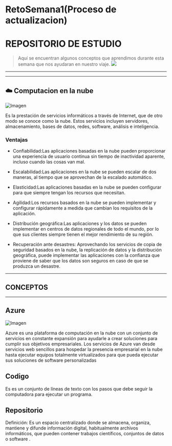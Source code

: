 # RetoSemana1(Proceso de actualizacion)
# REPOSITORIO DE ESTUDIO
> Aquí se encuentran algunos conceptos que aprendimos durante esta semana que nos ayudaran  en nuestro viaje.
![](https://www.evolmind.com/articulos/img/2018/05/guia-elearning-1024x484.jpg)

------------
------------

## ☁️ Computacion en la nube 
![Imagen](https://blog.conzultek.com/hs-fs/hubfs/Imported_Blog_Media/computacion-en-la-nube.jpg?width=899&name=computacion-en-la-nube.jpg)

Es la prestación de servicios informáticos a través de Internet, que de otro modo se conoce como la nube. Estos servicios incluyen servidores, almacenamiento, bases de datos, redes, software, análisis e inteligencia.

### Ventajas

- Confiabilidad:Las aplicaciones basadas en la nube pueden proporcionar una experiencia de usuario continua sin tiempo de inactividad aparente, incluso cuando las cosas van mal.

- Escalabilidad:Las aplicaciones en la nube se pueden escalar de dos maneras, al tiempo que se aprovechan de la escalado automático.

- Elasticidad:Las aplicaciones basadas en la nube se pueden configurar para que siempre tengan los recursos que necesitan.

- Agilidad:Los recursos basados en la nube se pueden implementar y configurar rápidamente a medida que cambian los requisitos de la aplicación.
- Distribución geográfica:Las aplicaciones y los datos se pueden implementar en centros de datos regionales de todo el mundo, por lo que sus clientes siempre tienen el mejor rendimiento de su región.
- Recuperación ante desastres: Aprovechando los servicios de copia de seguridad basados en la nube, la replicación de datos y la distribución geográfica, puede implementar las aplicaciones con la confianza que proviene de saber que los datos son seguros en caso de que se produzca un desastre.
-------------
## CONCEPTOS
-------------
## Azure   
![Imagen](https://i1.wp.com/derechodelared.com/wp-content/uploads/2021/03/azure-1.png)

Azure es una plataforma de computación en la nube con un conjunto de servicios en constante expansión para ayudarle a crear soluciones para cumplir sus objetivos empresariales. Los servicios de Azure van desde servicios web sencillos para hospedar la presencia empresarial en la nube hasta ejecutar equipos totalmente virtualizados para que pueda ejecutar sus soluciones de software personalizadas
## Codigo
Es es un conjunto de líneas de texto con los pasos que debe seguir la computadora para ejecutar un programa.
## Repositorio
Definición: Es un espacio centralizado donde se almacena, organiza, mantiene y difunde información digital, habitualmente archivos informáticos, que pueden contener trabajos científicos, conjuntos de datos o software .
